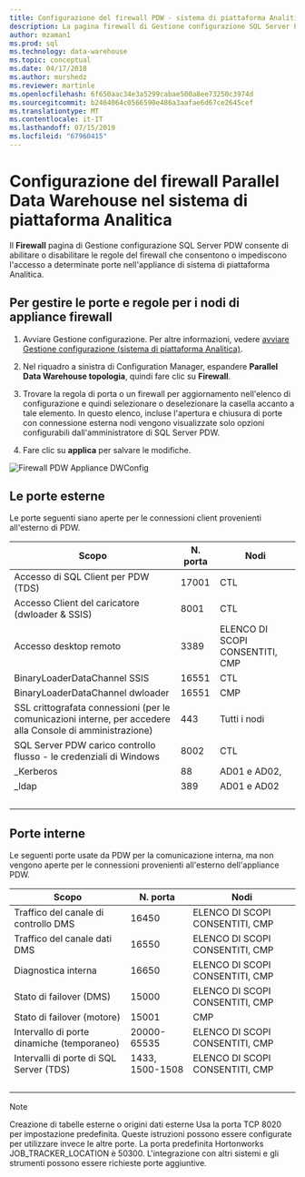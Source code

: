 ```yaml
---
title: Configurazione del firewall PDW - sistema di piattaforma Analitica | Microsoft Docs
description: La pagina firewall di Gestione configurazione SQL Server PDW consente di abilitare o disabilitare le regole del firewall che consentono o impediscono l'accesso a determinate porte nell'appliance di sistema di piattaforma Analitica.
author: mzaman1
ms.prod: sql
ms.technology: data-warehouse
ms.topic: conceptual
ms.date: 04/17/2018
ms.author: murshedz
ms.reviewer: martinle
ms.openlocfilehash: 6f650aac34e3a5299cabae500a8ee73250c3974d
ms.sourcegitcommit: b2464064c0566590e486a3aafae6d67ce2645cef
ms.translationtype: MT
ms.contentlocale: it-IT
ms.lasthandoff: 07/15/2019
ms.locfileid: "67960415"
---
```

# <a name="parallel-data-warehouse-firewall-configuration-in-analytics-platform-system"></a>Configurazione del firewall Parallel Data Warehouse nel sistema di piattaforma Analitica

Il **Firewall** pagina di Gestione configurazione SQL Server PDW consente di abilitare o disabilitare le regole del firewall che consentono o impediscono l'accesso a determinate porte nell'appliance di sistema di piattaforma Analitica.  
  
## <a name="to-manage-ports-and-firewall-rules-for-appliance-nodes"></a>Per gestire le porte e regole per i nodi di appliance firewall  
  
1.  Avviare Gestione configurazione. Per altre informazioni, vedere [avviare Gestione configurazione &#40;sistema di piattaforma Analitica&#41;](launch-the-configuration-manager.md).  
  
2.  Nel riquadro a sinistra di Configuration Manager, espandere **Parallel Data Warehouse topologia**, quindi fare clic su **Firewall**.  
  
3.  Trovare la regola di porta o un firewall per aggiornamento nell'elenco di configurazione e quindi selezionare o deselezionare la casella accanto a tale elemento. In questo elenco, incluse l'apertura e chiusura di porte con connessione esterna nodi vengono visualizzate solo opzioni configurabili dall'amministratore di SQL Server PDW.  
  
4.  Fare clic su **applica** per salvare le modifiche.  
  
![Firewall PDW Appliance DWConfig](./media/pdw-firewall-configuration/SQL_Server_PDW_DWConfig_ApplPDWFirewall.png "SQL_Server_PDW_DWConfig_ApplPDWFirewall")  
  
## <a name="external-ports"></a>Le porte esterne  
Le porte seguenti siano aperte per le connessioni client provenienti all'esterno di PDW.  
  
|Scopo|N. porta|Nodi|  
|-----------|-----------|---------|  
|Accesso di SQL Client per PDW (TDS)|17001|CTL|  
|Accesso Client del caricatore (dwloader & SSIS)|8001|CTL|  
|Accesso desktop remoto|3389|ELENCO DI SCOPI CONSENTITI, CMP|  
|BinaryLoaderDataChannel SSIS|16551|CTL|  
|BinaryLoaderDataChannel dwloader|16551|CMP|  
|SSL crittografata connessioni (per le comunicazioni interne, per accedere alla Console di amministrazione)|443|Tutti i nodi|  
|SQL Server PDW carico controllo flusso - le credenziali di Windows|8002|CTL|  
|_Kerberos|88|AD01 e AD02,|  
|_ldap|389|AD01 e AD02|  
| &nbsp; | &nbsp; | &nbsp; |
  
## <a name="internal-ports"></a>Porte interne  
Le seguenti porte usate da PDW per la comunicazione interna, ma non vengono aperte per le connessioni provenienti all'esterno dell'appliance PDW.  
  
|Scopo|N. porta|Nodi|  
|-----------|-----------|---------|  
|Traffico del canale di controllo DMS|16450|ELENCO DI SCOPI CONSENTITI, CMP|  
|Traffico del canale dati DMS|16550|ELENCO DI SCOPI CONSENTITI, CMP|  
|Diagnostica interna|16650|ELENCO DI SCOPI CONSENTITI, CMP|  
|Stato di failover (DMS)|15000|ELENCO DI SCOPI CONSENTITI, CMP|  
|Stato di failover (motore)|15001|CMP|  
|Intervallo di porte dinamiche (temporaneo)|20000-65535|ELENCO DI SCOPI CONSENTITI, CMP|  
|Intervalli di porte di SQL Server (TDS)|1433, 1500-1508|ELENCO DI SCOPI CONSENTITI, CMP|  
| &nbsp; | &nbsp; | &nbsp; |
  
> [!NOTE]  
> Creazione di tabelle esterne o origini dati esterne Usa la porta TCP 8020 per impostazione predefinita. Queste istruzioni possono essere configurate per utilizzare invece le altre porte. La porta predefinita Hortonworks JOB_TRACKER_LOCATION è 50300. L'integrazione con altri sistemi e gli strumenti possono essere richieste porte aggiuntive.  
  
<!-- MISSING LINKS ## See Also  
[HDInsight Firewall Configuration &#40;Analytics Platform System&#41;](hdinsight-firewall-configuration.md)
-->
  
